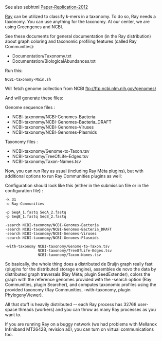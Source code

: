 
See also sebhtml [Paper-Replication-2012](https://github.com/sebhtml/Paper-Replication-2012)

[Ray](https://github.com/sebhtml/ray) can be utilized to classify k-mers in a taxonomy. To do so,
Ray needs a taxonomy. You can use anything for the taxonomy.
At our center, we are using Greengenes and NCBI.

See these documents for general documentation (in the Ray distribution)
 about graph coloring and taxonomic profiling
features (called Ray Communities):

- Documentation/Taxonomy.txt
- Documentation/BiologicalAbundances.txt

Run this:

	NCBI-taxonomy-Main.sh

Will fetch genome collection from NCBI ftp://ftp.ncbi.nlm.nih.gov/genomes/

And will generate these files:

Genome sequence files :
* NCBI-taxonomy/NCBI-Genomes-Bacteria
* NCBI-taxonomy/NCBI-Genomes-Bacteria_DRAFT
* NCBI-taxonomy/NCBI-Genomes-Viruses
* NCBI-taxonomy/NCBI-Genomes-Plasmids

Taxonomy files :
* NCBI-taxonomy/Genome-to-Taxon.tsv
* NCBI-taxonomy/TreeOfLife-Edges.tsv
* NCBI-taxonomy/Taxon-Names.tsv


Now, you can run Ray as usual (including Ray Méta plugins), but with
additional options to run Ray Communities plugins as well:

Configuration should look like this
(either in the submission file or in the configuration file) :


```
-k 31
-o Ray-Communities

-p SeqA_1.fastq SeqA_2.fastq
-p SeqB_1.fastq SeqB_2.fastq

-search NCBI-taxonomy/NCBI-Genomes-Bacteria
-search NCBI-taxonomy/NCBI-Genomes-Bacteria_DRAFT
-search NCBI-taxonomy/NCBI-Genomes-Viruses
-search NCBI-taxonomy/NCBI-Genomes-Plasmids

-with-taxonomy NCBI-taxonomy/Genome-to-Taxon.tsv
	           NCBI-taxonomy/TreeOfLife-Edges.tsv
	           NCBI-taxonomy/Taxon-Names.tsv

```	

So basically, the whole thing does a distributed de Bruijn graph really
fast (plugins for the distributed storage engine), assembles de novo the
data by distributed graph traversals (Ray Méta; plugin SeedExtender),
colors the graph with the reference genomes provided with the -search
option (Ray Communities, plugin Searcher), and computes taxonomic profiles
using the provided taxonomy (Ray Communities, -with-taxonomy, plugin PhylogenyViewer).


All that stuff is heavily distributed -- each Ray process has 32768 user-space threads
(workers) and you can throw as many Ray processes as you want to.


If you are running Ray on a buggy network (we had problems with Mellanox Infiniband MT26428,
revision a0), you can turn on virtual communications too.

